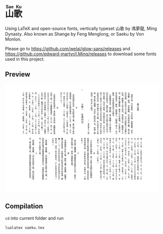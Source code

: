 # <ruby>山歌<rt>Sae Ku</ruby>

Using LaTeX and open-source fonts, vertically typeset 山歌 by 馮夢龍, Ming Dynasty. Also known as Shange by Feng Menglong, or Saeku by Von Monlon.

Please go to <https://github.com/welai/glow-sans/releases> and <https://github.com/edward-martyr/I.Ming/releases> to download some fonts used in this project.

## Preview

![Preview](/saeku_preview.png)

## Compilation

`cd` into current folder and run

```terminal
lualatex saeku.tex
```
